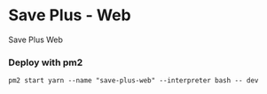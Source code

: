 # Save Plus - Web

Save Plus Web

### Deploy with pm2

```
pm2 start yarn --name "save-plus-web" --interpreter bash -- dev
```
